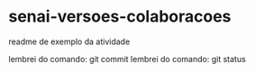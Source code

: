 # senai-versoes-colaboracoes

readme de exemplo da atividade

lembrei do comando: git commit
lembrei do comando: git status


